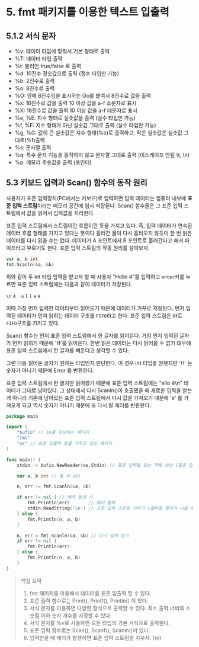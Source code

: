 # 5. fmt 패키지를 이용한 텍스트 입출력

## 5.1.2 서식 문자

* %v: 데이터 타입에 맞춰서 기본 형태로 출력
* %T: 데이터 타입 출력
* %t: 불리언 true/false 로 출력
* %d: 10진수 정숫값으로 출력 (정수 타입만 가능)
* %b: 2진수로 출력
* %o: 8진수로 출력
* %O: 앞에 8진수임을 표시하는 Oo를 붙여서 8진수로 값을 출력
* %x: 16진수로 값을 출력 10 이상 값을 a-f 소문자로 표시
* %X: 16진수로 값을 출력 10 이상 값을 a-f 대문자로 표시
* %e, %E: 지수 형태로 실숫값을 출력 (실수 타입만 가능)
* %f, %F: 지수 형태가 아닌 실숫값 그대로 출력 (실수 타입만 가능)
* %g, %G: 값이 큰 실숫값은 지수 형태(%e)로 출력하고, 작은 실숫값은 실숫값 그대로(%f)출력
* %s: 문자열 출력
* %q: 특수 문자 기능을 동작하지 않고 문자열 그대로 출력 (이스케이프 안됨 \t, \n)
* %p: 메모리 주솟값을 출력 (포인터)

## 5.3 키보드 입력과 Scan() 함수의 동작 원리

사용자가 표준 입력장치(PC에서는 키보드)로 입력하면 입력 데이터는 컴퓨터 내부에 **표준 입력 스트림**이라는 메모리 공간에 임시 저장된다. Scan() 함수들은 그 표준 입력 스트림에서 값을 읽어서 입력값을
처리한다.

표준 입력 스트림에서 스트림이란 흐름이란 뜻을 가지고 있다. 즉, 입력 데이터가 연속된 데이터 흐름 형태를 가지고 있다는 뜻이다 흘러간 물이 다시 흘러오지 않듯이 한 번 읽은 데이터를 다시 읽을 수는 없다. 데이터가
A 포인트에서 B 포인트로 흘러간다고 해서 파이프라고 부르기도 한다. 표준 입력 스트림의 작동 원리를 살펴보자.

```go
var a, b int
fmt.Scanln(&a, &b)
```

위와 같이 두 int 타입 입력을 받고자 할 때 사용자 "Hello 4"를 입력하고 `enter`키를 누르면 표준 입력 스트림에는 다음과 같이 데이터가 저장된다.

`\n` `4` ` ` `o` `l` `l` `e` `H` ` `

이때 가장 먼저 입력한 데이터부터 읽어오기 때문에 데이터가 거꾸로 저장된다. 먼저 입력된 데이터가 먼저 읽히는 데이터 구조를 `FIFO`라고 한다. 표준 입력 스트림은 바로 `FIFO`구조를 가지고 있다.

Scan() 함수는 먼저 표준 입력 스트림에서 한 글자를 읽어온다. 가장 먼저 입력된 글자가 먼저 읽히기 때문에 'H'를 읽어온다. 한번 읽은 데이터는 다시 읽어올 수 없기 대무에 표준 입력 스트림에서 한 글자를
빼온다고 생각할 수 있다.

그런 다음 읽어온 글자가 원하는 타입인지 판단한다. 이 경우 int 타입을 원햇지만 'H' 는 숫자가 아니기 때문에 Error 를 반환한다.

표준 입력 스트림에서 한 글자만 읽어왔기 때문에 표준 입력 스트림에는 "ello 4\n" 데이터가 그대로 남아있다. 그 상태에서 다시 Scanln()이 호출됐을 때 새로운 입력을 받는게 아니라 기존에 남아있는 표준
입력 스트림에서 다시 값을 가져오기 때문에 'e' 를 가져오게 되고 역시 숫자가 아니기 때문에 또 다시 발 에러를 반환한다.

```go
package main

import (
	"bufio" // io를 담당하는 패키지
	"fmt"
	"os" // 표준 입출력 등을 가지고 있는 패키지
)

func main() {
	stdin := bufio.NewReader(os.Stdin) // 표준 입력을 읽는 객체 생성 (표준 입력 스트림을 나타내는 os.Stdin을 사용해서 Reader 객체 생성)

	var a, b int // 둘 다 int

	n, err := fmt.Scanln(&a, &b)

	if err != nil { // 에러 발생 시
		fmt.Println(err)       // 에러 출력
		stdin.ReadString('\n') // 표준 입력 스트림 지우기 (줄바꿈 문자가 나올 때 까지 읽는다. 표준 입력 스트림 비우기)
	} else {
		fmt.Println(n, a, b)
	}

	n, err = fmt.Scanln(&a, &b) // 다시 입력 받기
	if err != nil {
		fmt.Println(err)
	} else {
		fmt.Println(n, a, b)
	}
}
```

> 핵심 요약
> 1. fmt 패키지를 이용해서 데이터를 표준 입출력 할 수 있다.
> 2. 표준 출력 함수로는 Print(), Printf(), Println() 이 있다.
> 3. 서식 문자를 이용하면 다양한 형식으로 출력할 수 있다. 최소 출력 너비와 소숫점 이하 숫자 개수를 지정할 수 있다.
> 4. 서식 문자를 %v로 사용하면 모든 타입의 기본 서식으로 출력한다.
> 5. 표준 입력 함수로는 Scan(), Scanf(), Scanln()이 있다.
> 6. 입력받을 때 에러가 발생하면 표준 입력 스트림을 지우자. (\n)